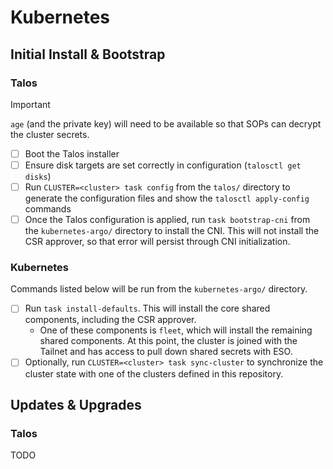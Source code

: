 # Kubernetes

## Initial Install & Bootstrap

### Talos

> [!IMPORTANT]
> `age` (and the private key) will need to be available so that SOPs can decrypt the cluster secrets.

- [ ] Boot the Talos installer
- [ ] Ensure disk targets are set correctly in configuration (`talosctl get disks`)
- [ ] Run `CLUSTER=<cluster> task config` from the `talos/` directory to generate the configuration files and show the `talosctl apply-config` commands
- [ ] Once the Talos configuration is applied, run `task bootstrap-cni` from the `kubernetes-argo/` directory to install the CNI. This will not install the CSR approver, so that error will persist through CNI initialization.

### Kubernetes

Commands listed below will be run from the `kubernetes-argo/` directory.

- [ ] Run `task install-defaults`. This will install the core shared components, including the CSR approver.
  - One of these components is `fleet`, which will install the remaining shared components. At this point, the cluster is joined with the Tailnet and has access to pull down shared secrets with ESO.
- [ ] Optionally, run `CLUSTER=<cluster> task sync-cluster` to synchronize the cluster state with one of the clusters defined in this repository.

## Updates & Upgrades

### Talos

TODO
